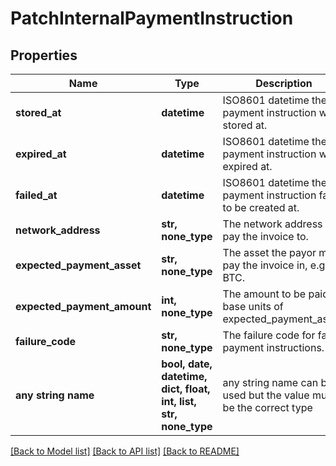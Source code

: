 # PatchInternalPaymentInstruction


## Properties
Name | Type | Description | Notes
------------ | ------------- | ------------- | -------------
**stored_at** | **datetime** | ISO8601 datetime the payment instruction was stored at. | [optional] 
**expired_at** | **datetime** | ISO8601 datetime the payment instruction was expired at. | [optional] 
**failed_at** | **datetime** | ISO8601 datetime the payment instruction failed to be created at. | [optional] 
**network_address** | **str, none_type** | The network address to pay the invoice to. | [optional] 
**expected_payment_asset** | **str, none_type** | The asset the payor must pay the invoice in, e.g., BTC. | [optional] 
**expected_payment_amount** | **int, none_type** | The amount to be paid in base units of expected_payment_asset. | [optional] 
**failure_code** | **str, none_type** | The failure code for failed payment instructions. | [optional] 
**any string name** | **bool, date, datetime, dict, float, int, list, str, none_type** | any string name can be used but the value must be the correct type | [optional]

[[Back to Model list]](../README.md#documentation-for-models) [[Back to API list]](../README.md#documentation-for-api-endpoints) [[Back to README]](../README.md)


